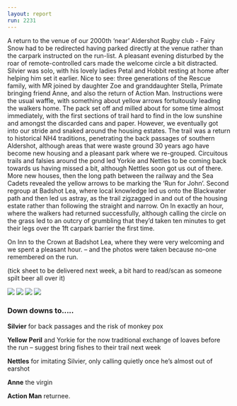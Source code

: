 ```yaml
---
layout: report
run: 2231
---
```


A return to the venue of our 2000th ‘near’ Aldershot Rugby club - Fairy Snow had to be redirected having parked directly at the venue rather than the carpark instructed on the run-list. A pleasant evening disturbed by the roar of remote-controlled cars made the welcome circle a bit distracted. Silvier was solo, with his lovely ladies Petal and Hobbit resting at home after helping him set it earlier. Nice to see: three generations of the Rescue family, with MR joined by daughter Zoe and granddaughter Stella, Primate bringing friend Anne, and also the return of Action Man. Instructions were the usual waffle, with something about yellow arrows fortuitously leading the walkers home. The pack set off and milled about for some time almost immediately, with the first sections of trail hard to find in the low sunshine and amongst the discarded cans and paper. However, we eventually got into our stride and snaked around the housing estates. The trail was a return to historical NH4 traditions, penetrating the back passages of southern Aldershot, although areas that were waste ground 30 years ago have become new housing and a pleasant park where we re-grouped. Circuitous trails and falsies around the pond led Yorkie and Nettles to be coming back towards us having missed a bit, although Nettles soon got us out of there. More new houses, then the long path between the railway and the Sea Cadets revealed the yellow arrows to be marking the ‘Run for John’. Second regroup at Badshot Lea, where local knowledge led us onto the Blackwater path and then led us astray, as the trail zigzagged in and out of the housing estate rather than following the straight and narrow. On In exactly an hour, where the walkers had returned successfully, although calling the circle on the grass led to an outcry of grumbling that they’d taken ten minutes to get their legs over the 1ft carpark barrier the first time.

On Inn to the Crown at Badshot Lea, where they were very welcoming and we spent a pleasant hour. – and the photos were taken because no-one remembered on the run.

(tick sheet to be delivered next week, a bit hard to read/scan as someone spilt beer all over it)

<img src="{{ '/assets/img/scribe/2231/2231-1.jpg' | prepend: site.baseurl }}" class="post-img">
<img src="{{ '/assets/img/scribe/2231/2231-2.jpg' | prepend: site.baseurl }}" class="post-img">
<img src="{{ '/assets/img/scribe/2231/2231-3.jpg' | prepend: site.baseurl }}" class="post-img">
<img src="{{ '/assets/img/scribe/2231/2231-4.jpg' | prepend: site.baseurl }}" class="post-img">

### Down downs to.....

__Silvier__ for back passages and the risk of monkey pox

__Yellow Peril__ and Yorkie for the now traditional exchange of loaves before the run – suggest bring fishes to their trail next week

__Nettles__ for imitating Silvier, only calling quietly once he’s almost out of earshot

__Anne__ the virgin

__Action Man__ returnee.
